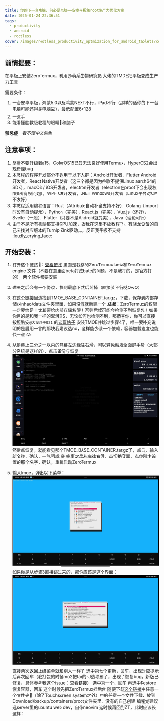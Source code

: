 ```yaml
---
title: 你的下一台电脑，何必是电脑——安卓平板免root生产力优化方案
date: 2025-01-24 22:36:51
tags:
  - productivity
  - android
  - rootless
cover: /images/rootless_productivity_optmization_for_android_tablets/cover.jpeg
---
```


## 前情提要：

在平板上安装ZeroTermux，利用@萌系生物研究员 大佬的TMOE把平板变成生产力工具

需要条件：
1. 一台安卓平板，鸿蒙5.0以及鸿蒙NEXT不行，iPad不行（那样的话你的下一台电脑可能还得是电脑💻），最低配置6+128
2. 一双手
3. 能看懂胎教级教程的眼睛👀和脑子

**禁忌症**：*看不懂中文的*😜

## 注意事项：

1. 尽量不要升级到a15，ColorOS15已知无法良好使用Termux，HyperOS2会出现奇怪bug
2. 本教程的程序开发部分不适用于以下人群：Android开发者，Flutter Android开发者，React Native开发者（这三个都是因为谷歌不提供Linux aarch64的SDK），macOS / iOS开发者，electron开发者（electron在proot下会出现权限&所有权问题），WPF C#开发者，.NET Windows开发者（Linux平台对C#不友好）
3. 本教程适用编程语言：Rust（Attribute自动补全支持不好），Golang（import时没有自动提示），Python（完美），React.js（完美），Vue.js（还好），Svelte（一般），Flutter（只要不是Android就完美），Java（理论可行）
4. 由于不是所有机型都支持GPU加速，故我在这里不放教程了。有骁龙设备的自己去找对应版本的Turnip Zink驱动。。。反正我平板不支持 :loudly_crying_face:

## 开始安装：

1. 打开这个链接🔗：[查看链接](https://www.123865.com/s/PBdSVv-WOi8H)
里面是我存的ZeroTermux beta和ZeroTermux engine 文件（不要在意里面beta打成bate的问题，不是我打的，是官方打的），两个软件都要安装
2. 进去之后会有一个协议，拉到最底下然后关掉（直接关不行哒QwQ）
3. 在[这个链接](https://www.123865.com/s/PBdSVv-BTK8H)里边找到TMOE_BASE_CONTAINER.tar.gz，下载，保存到内部存储/xinhao/data文件夹里面，如果没有就新建一个
***注意***：ZeroTermux的权限一定要给足！尤其要给内部存储权限！否则后续可能会检测不到恢复包！如果你用的是和我一样的澎湃OS，无论如何也检测不到，那恭喜你，你可以直接按照酷安`@大龙爪子021` 的[这篇帖子](https://www.coolapk.com/feed/52976234?shareKey=YWZiYTUxZDNhYzI5Njc5NDg5N2I~&shareUid=34000961&shareFrom=com.coolapk.market_15.0.2) 安装TMOE并跳过步骤4了，唯一要补充说明的是启用一言的那块我建议选no，这样能少装一个依赖，容器加载速度也能快一点 😜
4. 从屏幕上三分之一以内的屏幕左边缘往右滑，可以避免触发全面屏手势（大部分系统是这样的），点击备份与恢复![来自 @大龙爪子021 的图片](/images/rootless_productivity_optmization_for_android_tablets/zerotermux_homepage_sidebar.jpeg) 然后点恢复，就能看见那个TMOE_BASE_CONTAINER.tar.gz了，点击，输入新名称，确认，一气呵成 😁 
完事之后从左往右滑，点切换容器，点你刚才设置的那个名字，确认，重新启动ZeroTermux

5. 输入tmoe，弹出以下菜单：![TMOE主菜单](/images/rootless_productivity_optmization_for_android_tablets/tmoe_mainpage.jpeg)如果你是从步骤3直接跳过来的，那你应该是这个界面：![刚安装完TMOE](/images/rootless_productivity_optmization_for_android_tablets/after_install_tmoe.jpeg)直接两次返回上级菜单就和别人一样了
选中第七个更新，回车，出现对应提示后再次回车（我打包的时候mo2把tar的-J选项删了，出现了恢复bug，新版已修复，具体参考我这个issue：[查看链接](https://gitee.com/mo2/linux/issues/IAUH7C)）
选中第一个，回车
再选中Restore恢复容器，回车
这个时候先把ZeroTermux挂后台
随便下载[这个链接](https://www.123865.com/s/PBdSVv-BTK8H)中任意一个文件夹📁（除了Touchscreen system之外）中的任意一个文件下载，放到Download/backup/containers/proot文件夹里，没有的自己创建
编程党建议选server里的ubuntu web dev，自带neovim
这时候再回到ZT，此时应该长这样：
